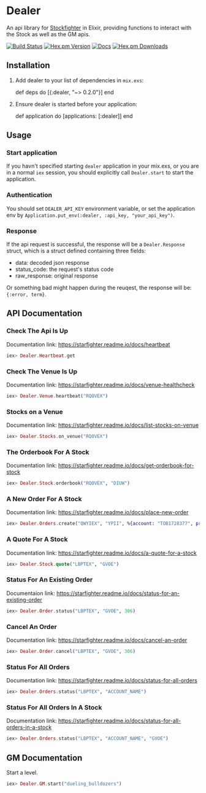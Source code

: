 # Dealer

An api library for [Stockfighter](https://www.stockfighter.io/) in Elixir, providing functions to interact with the Stock as well as the GM apis.

[![Build Status](https://img.shields.io/travis/larrylv/dealer.svg)](https://travis-ci.org/larrylv/dealer)
[![Hex.pm Version](https://img.shields.io/hexpm/v/dealer.svg?style=flat-square)](https://hex.pm/packages/dealer)
[![Docs](https://inch-ci.org/github/larrylv/dealer.svg?branch=master&style=flat-square)](https://inch-ci.org/github/larrylv/dealer)
[![Hex.pm Downloads](https://img.shields.io/hexpm/dt/dealer.svg?style=flat-square)](https://hex.pm/packages/dealer)

## Installation

  1. Add dealer to your list of dependencies in `mix.exs`:

        def deps do
          [{:dealer, "~> 0.2.0"}]
        end

  2. Ensure dealer is started before your application:

        def application do
          [applications: [:dealer]]
        end

## Usage

### Start application

If you havn't specified starting `dealer` application in your mix.exs, or you are in a normal `iex` session, you should explicitly call `Dealer.start` to start the application.

### Authentication

You should set `DEALER_API_KEY` environment variable, or set the application env by `Application.put_env(:dealer, :api_key, "your_api_key")`.

### Response

If the api request is successful, the response will be a `Dealer.Response` struct, which is a struct defined containing three fields:

* data: decoded json response
* status_code: the request's status code
* raw_response: original response

Or something bad might happen during the reuqest, the response will be: `{:error, term}`.

## API Documentation

### Check The Api Is Up

Documentation link: https://starfighter.readme.io/docs/heartbeat

``` elixir
iex> Dealer.Heartbeat.get
```

### Check The Venue Is Up

Documentation link: https://starfighter.readme.io/docs/venue-healthcheck

``` elixir
iex> Dealer.Venue.heartbeat("RQOVEX")
```

### Stocks on a Venue

Documentation link: https://starfighter.readme.io/docs/list-stocks-on-venue

``` elixir
iex> Dealer.Stocks.on_venue("RQOVEX")
```

### The Orderbook For A Stock

Documentation link: https://starfighter.readme.io/docs/get-orderbook-for-stock

``` elixir
iex> Dealer.Stock.orderbook("RQOVEX", "DIUW")
```

### A New Order For A Stock

Documentation link: https://starfighter.readme.io/docs/place-new-order

``` elixir
iex> Dealer.Orders.create("QWYIEX", "YPII", %{account: "TOB1728377", price: 33, qty: 100, direction: "buy", orderType: "limit"})
```

### A Quote For A Stock

Documentation link: https://starfighter.readme.io/docs/a-quote-for-a-stock

``` elixir
iex> Dealer.Stock.quote("LBPTEX", "GVOE")
```

### Status For An Existing Order

Documentaion link: https://starfighter.readme.io/docs/status-for-an-existing-order

``` elixir
iex> Dealer.Order.status("LBPTEX", "GVOE", 306)
```

### Cancel An Order

Documentation link: https://starfighter.readme.io/docs/cancel-an-order

``` elixir
iex> Dealer.Order.cancel("LBPTEX", "GVOE", 306)

```

### Status For All Orders

Documentation link: https://starfighter.readme.io/docs/status-for-all-orders

``` elixir
iex> Dealer.Orders.status("LBPTEX", "ACCOUNT_NAME")
```

### Status For All Orders In A Stock

Documentation link: https://starfighter.readme.io/docs/status-for-all-orders-in-a-stock

``` elixir
iex> Dealer.Orders.status("LBPTEX", "ACCOUNT_NAME", "GVOE")
```

## GM Documentation

Start a level.

``` elixir
iex> Dealer.GM.start("dueling_bulldozers")
```
